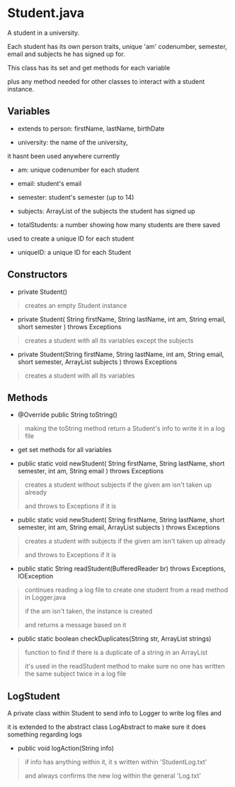 # **Student.java**

A student in a university.

Each student has its own person traits, unique 'am' codenumber, semester, email 
and subjects he has signed up for.

This class has its set and get methods for each variable

plus any method needed for other classes to interact with
a student instance.


## **Variables**

* extends to person: firstName, lastName, birthDate

* university: the name of the university,

it hasnt been used anywhere currently

* am: unique codenumber for each student

* email: student's email

* semester: student's semester (up to 14)

* subjects: ArrayList of the subjects the student has signed up

* totalStudents: a number showing how many students are there saved

used to create a unique ID for each student

* uniqueID: a unique ID for each Student


## **Constructors**

* private Student()

> creates an empty Student instance

* private Student(
	String firstName, String lastName, 
	int am, String email, short semester
	) throws Exceptions

> creates a student with all its variables except the subjects

* private Student(String firstName, String lastName,
	int am, String email, 
	short semester, ArrayList<Subject> subjects
	) throws Exceptions

> creates a student with all its variables


## **Methods**

 
* @Override
  public String toString()

> making the toString method return a Student's info to write it in a log file

* get set methods for all variables

* public static void newStudent(
	String firstName, String lastName, 
	short semester, int am, String email
	) throws Exceptions

> creates a student without subjects if the given am isn't taken up already
>
> and throws to Exceptions if it is

* public static void newStudent(
	String firstName, String lastName, 
	short semester, int am, 
	String email, ArrayList<Subject> subjects
	) throws Exceptions

> creates a student with subjects if the given am isn't taken up already
>
> and throws to Exceptions if it is

* public static String readStudent(BufferedReader br) throws Exceptions, IOException

> continues reading a log file to create one student from a read method in Logger.java
>
> if the am isn't taken, the instance is created
>
> and returns a message based on it

* public static boolean checkDuplicates(String str, ArrayList<String> strings)

> function to find if there is a duplicate of a string in an ArrayList
>
> it's used in the readStudent method to make sure no one has written the same subject twice in a log file


## **LogStudent**

A private class within Student to send info to Logger to write log files and

it is extended to the abstract class LogAbstract to make sure it does something regarding logs


* public void logAction(String info)

> if info has anything within it, it s written within 'StudentLog.txt'
>
> and always confirms the new log within the general 'Log.txt'

